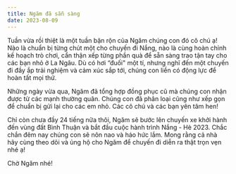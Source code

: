 ```yaml
---
title: Ngăm đã sẵn sàng
date: 2023-08-09
---
```


Tuần vừa rồi thiệt là một tuần bận rộn của Ngăm chúng con đó cô chú ạ! Nào là chuẩn bị từng chút một cho chuyến đi Nắng, nào là cùng hoàn chỉnh kế hoạch trò chơi, cẩn thận xếp từng phần quà để sẵn sàng trao tận tay cho các bạn nhỏ ở La Ngâu. Dù có hơi “đuối" một tí, nhưng nghĩ đến một chuyến đi đầy ắp trải nghiệm và cảm xúc sắp tới, chúng con liền có động lực để hoàn tất mọi thứ.

Những ngày vừa qua, Ngăm đã tổng hợp đồng phục cũ mà chúng con nhận được từ các mạnh thường quân. Chúng con đã phân loại cũng như xếp gọn để chuẩn bị gửi lại cho các em nhỏ. Các cô chú và các bạn yên tâm hen!

Chỉ còn chưa đầy 24 tiếng nữa thôi, Ngăm sẽ bước lên chuyến xe khởi hành đến vùng đất Bình Thuận và bắt đầu cuộc hành trình Nắng - Hè 2023. Chắc chắn đêm nay chúng con sẽ nôn nao và háo hức lắm. Mong rằng cả nhà hãy cùng theo dõi và ủng hộ cho Ngăm để chuyến đi diễn ra thật trọn vẹn nhé ạ!

Chờ Ngăm nhé!
